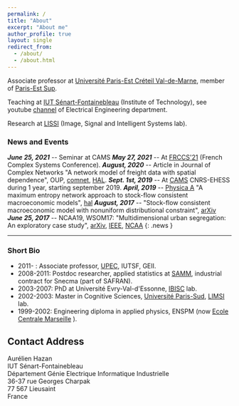 ```yaml
---
permalink: /
title: "About"
excerpt: "About me"
author_profile: true
layout: single
redirect_from: 
  - /about/
  - /about.html
---
```


Associate professor at [Université Paris-Est Créteil Val-de-Marne](http://www.u-pec.fr), member of [Paris-Est Sup](https://www.paris-est-sup.fr).

Teaching at [IUT Sénart-Fontainebleau](http://www.iutsf.u-pec.fr/) (Institute of Technology), see youtube [channel](http://www.youtube.com/channel/UC3_Xzi9Oz02SLp8VzgNRUfw) of Electrical Engineering department. 

Research at [LISSI](http://lissi.fr) (Image, Signal and Intelligent Systems lab).


### News and Events

***June 25, 2021*** -- Seminar at CAMS
***May 27, 2021*** -- At [FRCCS'21](https://iutdijon.u-bourgogne.fr/ccs-france/) (French Complex Systems Conference). 
***August, 2020*** -- Article in Journal of Complex Networks "A network model of freight data with spatial dependence", OUP, [comnet](https://doi.org/10.1093/comnet/cnaa032), [HAL](https://hal.archives-ouvertes.fr/hal-02872251).
***Sept. 1st, 2019*** -- At [CAMS](http://cams.ehess.fr/) CNRS-EHESS during 1 year, starting september 2019. 
***April, 2019*** -- [Physica A](https://doi.org/10.1016/j.physa.2018.12.020) "A maximum entropy network approach to stock-flow consistent macroeconomic models", [hal](https://hal.archives-ouvertes.fr/hal-01812746)
***August, 2017*** -- "Stock-flow consistent macroeconomic model with nonuniform distributional constraint", [arXiv](http://arxiv.org/abs/1708.00645)
***June 25, 2017*** -- NCAA19, WSOM17: "Multidimensional urban segregation: An exploratory case study", [arXiv](https://arxiv.org/abs/1705.03213), [IEEE](https://doi.org/10.1109/WSOM.2017.8020024), [NCAA](https://link.springer.com/article/10.1007/s00521-019-04199-5)
{: .news }

--------------

### Short Bio

* 2011- : Associate professor, [UPEC](http://www.u-pec.fr), IUTSF, GEII.
* 2008-2011: Postdoc researcher, applied statistics at [SAMM](http://samm.univ-paris1.fr), industrial contract for Snecma (part of SAFRAN).
* 2003-2007: PhD at Université Evry-Val-d'Essonne, [IBISC](https://www.ibisc.univ-evry.fr/) lab.
* 2002-2003: Master in Cognitive Sciences, [Université Paris-Sud](http://u-psud.fr), [LIMSI](http://www.limsi.fr) lab.
* 1999-2002: Engineering diploma in applied physics, ENSPM (now [Ecole Centrale Marseille](http://www.centrale-marseille.fr/‎) ).



## Contact Address
Aurélien Hazan  
IUT Sénart-Fontainebleau  
Département Génie Electrique Informatique Industrielle  
36-37 rue Georges Charpak  
77 567 Lieusaint  
France  
